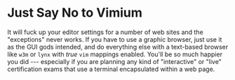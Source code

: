 # Just Say No to Vimium

It will fuck up your editor settings for a number of web sites and the
"exceptions" never works. If you have to use a graphic browser, just use
it as the GUI gods intended, and do everything else with a text-based
browser like `w3m` or `lynx` with *true* `vim` mappings enabled. You'll
be so much happier you did --- especially if you are planning any kind
of "interactive" or "live" certification exams that use a terminal
encapsulated within a web page.

